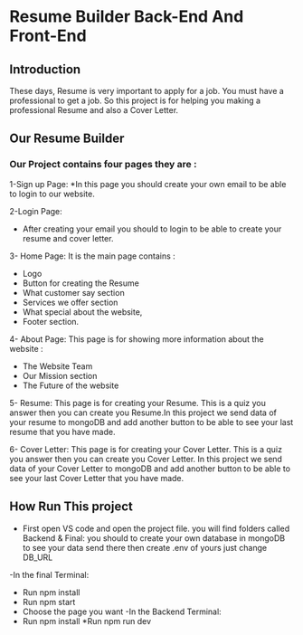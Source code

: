 # Resume Builder Back-End And Front-End

## Introduction
 These days, Resume is very important to apply for a job. You must have a professional to get a job. So this project is for helping you making  a professional Resume and also a Cover Letter.
## Our Resume Builder
### Our Project contains four pages they are :

1-Sign up Page:
*In this page you should create your own email to be able to login to our website.

2-Login Page:
* After creating your email you should to login to be able to create your resume and cover letter.

 3- Home Page: It is the main page contains :
 * Logo
 * Button for creating the Resume
 * What customer say section
 * Services we offer section
 * What special about the website,
 * Footer section.

 4- About Page: This page is for showing more information about the website :
 * The Website Team
 * Our Mission section 
 * The Future of the website

 5- Resume: This page is for creating your Resume. This is a quiz you answer then you can create you Resume.In this project we send data of your resume to mongoDB and add another button to be able to see your last resume that you have made.

 6- Cover Letter: This page is for creating your Cover Letter. This is a quiz you answer then you can create you Cover Letter. In this project we send data of your Cover Letter to mongoDB and add another button to be able to see your last Cover Letter that you have made.

 ## How Run This project
 * First open VS code and open the project file.
 you will find folders called Backend & Final:
 you should to create your own database in mongoDB to see your data send there then create .env of yours just change DB_URL

 -In the final Terminal:
 * Run npm install 
 * Run npm start 
 * Choose the page you want
 -In the Backend Terminal:
  * Run npm install 
  *Run npm run dev 



